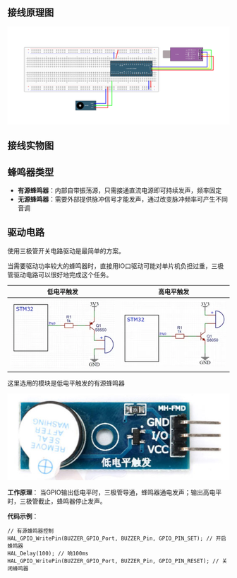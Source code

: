 ## 接线原理图

![蜂鸣器](assets/蜂鸣器.jpg)

## 接线实物图

## 蜂鸣器类型

- **有源蜂鸣器**：内部自带振荡源，只需接通直流电源即可持续发声，频率固定
- **无源蜂鸣器**：需要外部提供脉冲信号才能发声，通过改变脉冲频率可产生不同音调

## 驱动电路

使用三极管开关电路驱动是最简单的方案。

当需要驱动功率较大的蜂鸣器时，直接用IO口驱动可能对单片机负担过重，三极管驱动电路可以很好地完成这个任务。

| 低电平触发                 | 高电平触发                 |
| -------------------------- | -------------------------- |
| ![](assets/低电平触发​.png) | ![](assets/高电平​​触发.png) |

这里选用的模块是低电平触发的有源蜂鸣器

![有源蜂鸣器模块实物图](assets/有源蜂鸣器模块实物图.png)

**工作原理**：
 当GPIO输出低电平时，三极管导通，蜂鸣器通电发声；输出高电平时，三极管截止，蜂鸣器停止发声。





**代码示例**：

```
// 有源蜂鸣器控制
HAL_GPIO_WritePin(BUZZER_GPIO_Port, BUZZER_Pin, GPIO_PIN_SET); // 开启蜂鸣器
HAL_Delay(100); // 响100ms
HAL_GPIO_WritePin(BUZZER_GPIO_Port, BUZZER_Pin, GPIO_PIN_RESET); // 关闭蜂鸣器
```

